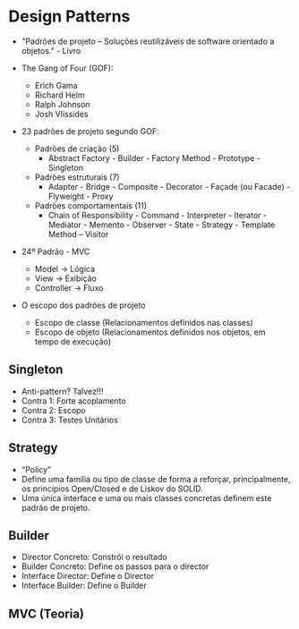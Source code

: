 # Design Patterns

- "Padrões de projeto – Soluções reutilizáveis de software orientado a objetos." - Livro

- The Gang of Four (GOF):
    - Erich Gama
    - Richard Helm
    - Ralph Johnson
    - Josh Vlissides

- 23 padrões de projeto segundo GOF:
    - Padrões de criação (5)
        - Abstract Factory - Builder - Factory Method - Prototype - Singleton
    - Padrões estruturais (7)
        - Adapter - Bridge - Composite - Decorator - Façade (ou Facade) - Flyweight - Proxy
    - Padrões comportamentais (11)
        - Chain of Responsibility - Command - Interpreter - Iterator - Mediator - Memento - Observer - State - Strategy - Template Method – Visitor
- 24º Padrão - MVC
    - Model -> Lógica
    - View -> Exibição
    - Controller -> Fluxo

- O escopo dos padrões de projeto
    - Escopo de classe (Relacionamentos definidos nas classes)
    - Escopo de objeto (Relacionamentos definidos nos objetos, em tempo de execução)


## Singleton

- Anti-pattern? Talvez!!!
- Contra 1: Forte acoplamento
- Contra 2: Escopo
- Contra 3: Testes Unitários


## Strategy

- “Policy”
- Define uma família ou tipo de classe de forma a reforçar, principalmente, os princípios Open/Closed e de Liskov do SOLID.
- Uma única interface e uma ou mais classes concretas definem este padrão de projeto.


## Builder

- Director Concreto: Constrói o resultado
- Builder Concreto: Define os passos para o director
- Interface Director: Define o Director
- Interface Builder: Define o Builder


## MVC (Teoria)
